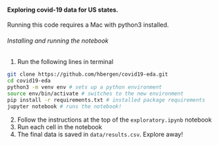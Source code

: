 #### Exploring covid-19 data for US states.

Running this code requires a Mac with python3 installed.

###### Installing and running the notebook
1. Run the following lines in terminal

```bash
git clone https://github.com/hbergen/covid19-eda.git
cd covid19-eda
python3 -m venv env # sets up a python environment
source env/bin/activate # switches to the new environment
pip install -r requirements.txt # installed package requirements
jupyter notebook # runs the notebook!
```

2. Follow the instructions at the top of the `exploratory.ipynb` notebook
3. Run each cell in the notebook
4. The final data is saved in `data/results.csv`. Explore away!
